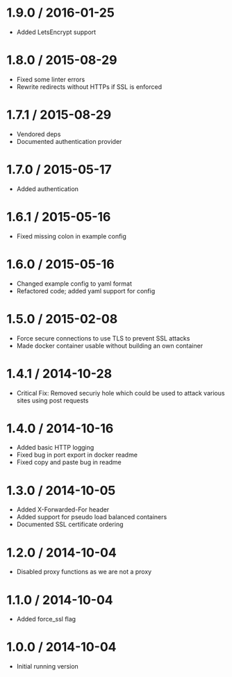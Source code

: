 
1.9.0 / 2016-01-25
==================

  * Added LetsEncrypt support

1.8.0 / 2015-08-29
==================

  * Fixed some linter errors
  * Rewrite redirects without HTTPs if SSL is enforced

1.7.1 / 2015-08-29
==================

  * Vendored deps
  * Documented authentication provider

1.7.0 / 2015-05-17
==================

  * Added authentication

1.6.1 / 2015-05-16
==================

  * Fixed missing colon in example config

1.6.0 / 2015-05-16
==================

  * Changed example config to yaml format
  * Refactored code; added yaml support for config

1.5.0 / 2015-02-08
==================

  * Force secure connections to use TLS to prevent SSL attacks
  * Made docker container usable without building an own container

1.4.1 / 2014-10-28
==================

  * Critical Fix: Removed securiy hole which could be used to attack various sites using post requests

1.4.0 / 2014-10-16
==================

  * Added basic HTTP logging
  * Fixed bug in port export in docker readme
  * Fixed copy and paste bug in readme

1.3.0 / 2014-10-05
==================

  * Added X-Forwarded-For header
  * Added support for pseudo load balanced containers
  * Documented SSL certificate ordering

1.2.0 / 2014-10-04
==================

  * Disabled proxy functions as we are not a proxy

1.1.0 / 2014-10-04
==================

  * Added force_ssl flag

1.0.0 / 2014-10-04
==================

  * Initial running version

